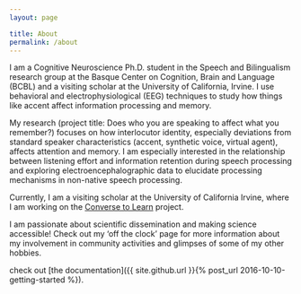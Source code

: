 ```yaml
---
layout: page

title: About
permalink: /about
---
```


I am a Cognitive Neuroscience Ph.D. student in the Speech and Bilingualism research group at the Basque Center on Cognition, Brain and Language (BCBL) and a visiting scholar at the University of California, Irvine. I use behavioral and electrophysiological (EEG) techniques to study how things like accent affect information processing and memory. 


My research (project title: Does who you are speaking to affect what you remember?) focuses on how interlocutor identity, especially deviations from standard speaker characteristics (accent, synthetic voice, virtual agent), affects attention and memory. I am especially interested in the relationship between listening effort and information retention during speech processing and exploring electroencephalographic data to elucidate processing mechanisms in non-native speech processing. 

Currently, I am a visiting scholar at the University of California Irvine, where I am working on the [Converse to Learn](https://www.conversetolearn.org) project. 

I am passionate about scientific dissemination and making science accessible! Check out my ‘off the clock’ page for more information about my involvement in community activities and glimpses of some of my other hobbies.

check out [the documentation]({{ site.github.url }}{% post_url 2016-10-10-getting-started %}).
